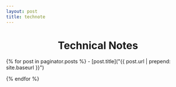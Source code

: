 ```yaml
---
layout: post
title: technote
---
```


# <center> Technical Notes </center>

{% for post in paginator.posts %}
    - [post.title]("{{ post.url | prepend: site.baseurl }}")
    
{% endfor %}